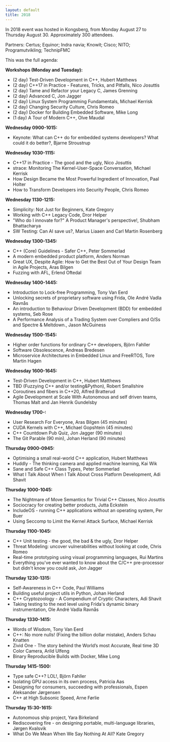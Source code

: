 ```yaml
---
layout: default
title: 2018
---
```


In 2018 event was hosted in Kongsberg, from Monday August 27 to Thursday August 30. Approximately 300 attendees.

Partners: Certus; Equinor; Indra navia; Knowit; Cisco; NITO; Programutvikling; TechnipFMC

This was the full agenda:

__Workshops (Monday and Tuesday):__

- (2 day) Test-Driven Development in C++, Hubert Matthews
- (2 day) C++17 in Practice - Features, Tricks, and Pitfalls, Nico Josuttis
- (2 day) Tame and Refactor your Legacy C, James Grenning
- (2 day) Advanced C, Jon Jagger
- (2 day) Linux System Programming Fundamentals, Michael Kerrisk
- (2 day) Changing Security Culture, Chris Romeo
- (2 day) Docker for Building Embedded Software, Mike Long
- (1 day) A Tour of Modern C++, Olve Maudal

__Wednesday 0900-1015:__

- Keynote: What can C++ do for embedded systems developers? What could it do better?, Bjarne Stroustrup

__Wednesday 1030-1115:__

- C++17 in Practice - The good and the ugly, Nico Josuttis
- strace: Monitoring The Kernel-User-Space Conversation, Michael Kerrisk
- How Design Became the Most Powerful Ingredient of Innovation, Paal Holter
- How to Transform Developers into Security People, Chris Romeo

__Wednesday 1130-1215:__

- Simplicity: Not Just for Beginners, Kate Gregory
- Working with C++ Legacy Code, Dror Helper
- "Who do I innovate for?" A Product Manager's perspective!, Shubham Bhattacharya
- SW Testing: Can AI save us?, Marius Liaaen and Carl Martin Rosenberg

__Wednesday 1300-1345:__

- C++ (Core) Guidelines - Safer C++, Peter Sommerlad
- A modern embedded product platform, Anders Norman
- Great UX, Despite Agile: How to Get the Best Out of Your Design Team in Agile Projects, Aras Bilgen
- Fuzzing with AFL, Erlend Oftedal

__Wednesday 1400-1445:__

- Introduction to Lock-free Programming, Tony Van Eerd
- Unlocking secrets of proprietary software using Frida, Ole André Vadla Ravnås
- An introduction to Behaviour Driven Development (BDD) for embedded systems, Seb Rose
- A Performance Analysis of a Trading System over Compliers and O/Ss and Spectre & Meltdown., Jason McGuiness

__Wednesday 1500-1545:__

- Higher order functions for ordinary C++ developers, Björn Fahller
- Software Obsolescence, Andreas Bredesen
- Microservice Architectures in Embedded Linux and FreeRTOS, Tore Martin Hagen

__Wednesday 1600-1645:__

- Test-Driven Development in C++, Hubert Matthews
- TBD (Fuzzying C++ and/or testing&Python), Robert Smallshire
- Coroutines and fibers in C++20, Alfred Bratterud
- Agile Development at Scale With Autonomous and self driven teams, Thomas Malt and Jan Henrik Gundelsby

__Wednesday 1700-:__

- User Research For Everyone, Aras Bilgen (45 minutes)
- CUDA Kernels with C++, Michael Gopshtein (45 minutes)
- C++ Countdown Pub Quiz, Jon Jagger (90 minutes)
- The Git Parable (90 min), Johan Herland (90 minutes)

__Thursday 0900-0945:__

- Optimising a small real-world C++ application, Hubert Matthews
- Huddly - The thinking camera and applied machine learning, Kai Wik
- Sane and Safe C++ Class Types, Peter Sommerlad
- What I Talk About When I Talk About Cross Platform Development, Adi Shavit

__Thursday 1000-1045:__

- The Nightmare of Move Semantics for Trivial C++ Classes, Nico Josuttis
- Sociocracy for creating better products, Jutta Eckstein
- IncludeOS - running C++ applications without an operating system, Per Buer
- Using Seccomp to Limit the Kernel Attack Surface, Michael Kerrisk

__Thursday 1100-1045:__

- C++ Unit testing - the good, the bad & the ugly, Dror Helper
- Threat Modeling: uncover vulnerabilities without looking at code, Chris Romeo
- Real-time prototyping using visual programming languages, Rui Martins
- Everything you've ever wanted to know about the C/C++ pre-processor but didn't know you could ask, Jon Jagger

__Thursday 1230-1315:__

- Self-Awareness in C++ Code, Paul Williams
- Building useful project utils in Python, Johan Herland
- C++ Cryptozoology - A Compendium of Cryptic Characters, Adi Shavit
- Taking testing to the next level using Frida's dynamic binary instrumentation, Ole André Vadla Ravnås

__Thursday 1330-1415:__

- Words of Wisdom, Tony Van Eerd
- C++: No more nulls! (Fixing the billion dollar mistake), Anders Schau Knatten
- Zivid One - The story behind the World’s most Accurate, Real time 3D Color Camera, Arild Ulfeng
- Binary Reproducible Builds with Docker, Mike Long

__Thursday 1415-1500:__

- Type safe C++? LOL!, Björn Fahller
- Isolating GPU access in its own process, Patricia Aas
- Designing for consumers, succeeding with professionals, Espen Aleksander Jørgensen
- C++ at High Subsonic Speed, Arne Førlie

__Thursday 15:30-1615:__

- Autonomous ship project, Yara Birkeland
- Rediscovering fire - on designing portable, multi-language libraries, Jørgen Kvalsvik
- What Do We Mean When We Say Nothing At All? Kate Gregory
